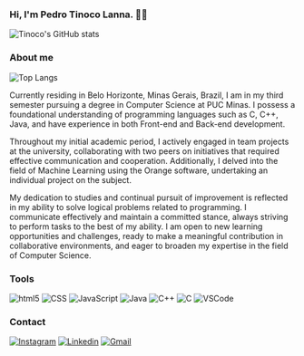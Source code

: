 ### Hi, I'm Pedro Tinoco Lanna. 🙋‍♂️


![Tinoco's GitHub stats](https://github-readme-stats.vercel.app/api?username=PLannaTinoco&show_icons=true&theme=radical)

### About me
![Top Langs](https://github-readme-stats.vercel.app/api/top-langs/?username=PLannaTinoco&hide_progress=true)


Currently residing in Belo Horizonte, Minas Gerais, Brazil, I am in my third semester pursuing a degree in Computer Science at PUC Minas. I possess a foundational understanding of programming languages such as C, C++, Java, and have experience in both Front-end and Back-end development.

Throughout my initial academic period, I actively engaged in team projects at the university, collaborating with two peers on initiatives that required effective communication and cooperation. Additionally, I delved into the field of Machine Learning using the Orange software, undertaking an individual project on the subject.

My dedication to studies and continual pursuit of improvement is reflected in my ability to solve logical problems related to programming. I communicate effectively and maintain a committed stance, always striving to perform tasks to the best of my ability. I am open to new learning opportunities and challenges, ready to make a meaningful contribution in collaborative environments, and eager to broaden my expertise in the field of Computer Science.

### Tools 
![html5](https://img.shields.io/badge/HTML5-E34F26?style=for-the-badge&logo=html5&logoColor=white)
![CSS](https://img.shields.io/badge/CSS3-1572B6?style=for-the-badge&logo=css3&logoColor=white)
![JavaScript](https://img.shields.io/badge/JavaScript-F7DF1E?style=for-the-badge&logo=javascript&logoColor=black)
![Java](https://img.shields.io/badge/Java-ED8B00?style=for-the-badge&logo=openjdk&logoColor=white)
![C++](https://img.shields.io/badge/C%2B%2B-00599C?style=for-the-badge&logo=c%2B%2B&logoColor=white)
![C](https://img.shields.io/badge/C-00599C?style=for-the-badge&logo=c&logoColor=white)
![VSCode](https://img.shields.io/badge/Visual_Studio-5C2D91?style=for-the-badge&logo=visual%20studio&logoColor=white)

### Contact
[![Instagram](https://img.shields.io/badge/Instagram-E4405F?style=for-the-badge&logo=instagram&logoColor=white)](https://www.instagram.com/pqeudeveriacolocarmeunome/)
[![Linkedin](https://img.shields.io/badge/LinkedIn-0077B5?style=for-the-badge&logo=linkedin&logoColor=white)](https://www.linkedin.com/in/pedro-tinoco-lanna-856802276/)
[![Gmail](https://img.shields.io/badge/Gmail-D14836?style=for-the-badge&logo=gmail&logoColor=white)](pessoaltinocolanna@gmail.com)

